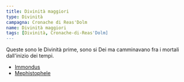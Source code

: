 ```yaml
---
title: Divinità maggiori
type: Divinità
campagna: Cronache di Reas'Dolm
name: Divinità maggiori
tags: [Divinità, Cronache-di-Reas'Dolm]
---
```


Queste sono le Divinità prime, sono si Dei ma camminavano fra i mortali dall'inizio dei tempi.

- [Immondus](Immondus.md)
- [Mephistophele](Mephistophele.md)